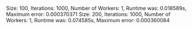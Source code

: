 Size: 100, Iterations: 1000, Number of Workers: 1,	Runtime was: 0.018589s,	Maximum error: 0.000370371
Size: 200, Iterations: 1000, Number of Workers: 1,	Runtime was: 0.074585s,	Maximum error: 0.000360084
